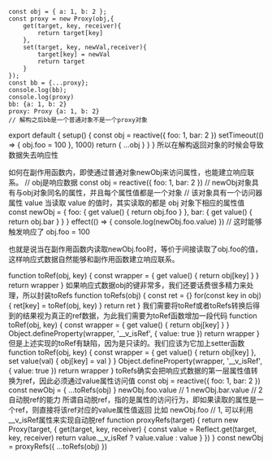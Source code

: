 ```
const obj = { a: 1, b: 2 }; 
const proxy = new Proxy(obj,{
    get(target, key, receiver){
        return target[key]
    },
    set(target, key, newVal,receiver){
        target[key] = newVal
        return target
    }
});
const bb = {...proxy}; 
console.log(bb);
console.log(proxy)
bb: {a: 1, b: 2}
proxy: Proxy {a: 1, b: 2}
// 解构之后bb是一个普通对象不是一个proxy对象
```
export default {
    setup() {
        const obj = reactive({ foo: 1, bar: 2 })
        setTimeout(() => {
            obj.foo = 100
        }, 1000)
        return {
            ...obj
        }
    }
}
<template>
  <p>{{foo}} / {{bar}}</p>
</template>
所以在解构返回对象的时候会导致数据失去响应性

如何在副作用函数内，即使通过普通对象newObj来访问属性，也能建立响应联系。
// obj是响应数据
const obj = reactive({ foo: 1, bar: 2 })
// newObj对象具有与obj对象同名的属性，并且每个属性值都是一个对象
// 该对象具有一个访问器属性 value 当读取 value 的值时，其实读取的都是 obj 对象下相应的属性值
const newObj = {
    foo: {
        get value() {
            return obj.foo
        }
    },
    bar: {
        get value() {
            return obj.bar
        }
    }
}
effect(() => {
    console.log(newObj.foo.value)
})
// 这时能够触发响应了
obj.foo = 100

也就是说当在副作用函数内读取newObj.foo时，等价于间接读取了obj.foo的值，这样响应式数据自然能够和副作用函数建立响应联系。

function toRef(obj, key) {
    const wrapper = {
        get value() {
            return obj[key]
        }
    }
    return wrapper
}
如果响应式数据obj的键非常多，我们还要话费很多精力来处理，所以封装toRefs
function toRefs(obj) {
    const ret = {}
    for(const key in obj) {
        ret[key] = toRef(obj, key)
    }
    return ret
}
我们需要将toRef或者toRefs转换后得到的结果视为真正的ref数据，为此我们需要为toRef函数增加一段代码
function toRef(obj, key) {
    const wrapper = {
        get value() {
            return obj[key]
        }
    }
    Object.defineProperty(wrapper, '__v_isRef', {
        value: true
    })
    return wrapper
}
但是上述实现的toRef有缺陷，因为是只读的。我们应该为它加上setter函数
function toRef(obj, key) {
    const wrapper = {
        get value() {
            return obj[key]
        },
        set value(val) {
            obj[key] = val
        }
    }
    Object.defineProperty(wrapper, '__v_isRef', {
        value: true
    })
    return wrapper
}
toRefs确实会把响应式数据的第一层属性值转换为ref，因此必须通过value属性访问值
const obj = reactive({ foo: 1, bar: 2 })
const newObj = { ...toRefs(obj) }
newObj.foo.value // 1
newObj.bar.value // 2
自动脱ref的能力 所谓自动脱ref，指的是属性的访问行为，即如果读取的属性是一个ref，则直接将该ref对应的value属性值返回
比如 newObj.foo // 1, 可以利用__v_isRef属性来实现自动脱ref
function proxyRefs(target) {
    return new Proxy(target, {
        get(target, key, receiver) {
            const value = Reflect.get(target, key, receiver)
            return value.__v_isRef ? value.value : value
        }
    })
}
const newObj = proxyRefs({ ...toRefs(obj) })
